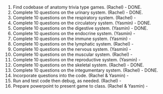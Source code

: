 1.  Find codebase of anatomy trivia type games. (Rachel) - DONE.
2.  Complete 10 questions on the urinary system. (Rachel) - DONE.
3.  Complete 10 questions on the respiratory system. (Rachel) - 
4.  Complete 10 questions on the circulatory system. (Yasmin) - DONE.
5.  Complete 10 questions on the digestive system.  (Yasmin) - DONE.
6.  Complete 10 questions on the endocrine system.  (Yasmin) - 
7.  Complete 10 questions on the immune system.  (Yasmin) - 
8.  Complete 10 questions on the lymphatic system.  (Rachel)  - 
9.  Complete 10 questions on the nervous system.  (Yasmin) - 
10. Complete 10 questions on the muscular system.  (Rachel) - 
11. Complete 10 questions on the reproductive system.  (Yasmin) - 
12. Complete 10 questions on the skeletal system.  (Rachel) - DONE.
13. Complete 10 questions on the integumentary system. (Rachel) - DONE.
14. Incorporate questions into the code.  (Rachel & Yasmin) - 
15. Run and test code then debug, as needed.  (Rachel) - 
16. Prepare powerpoint to present game to class.  (Rachel & Yasmin) - 
